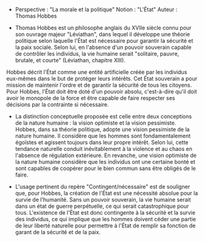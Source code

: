 - Perspective : "La morale et la politique"
Notion : "L'État"
Auteur : Thomas Hobbes

- Thomas Hobbes est un philosophe anglais du XVIIe siècle connu pour son ouvrage majeur "Léviathan", dans lequel il développe une théorie politique selon laquelle l'État est nécessaire pour garantir la sécurité et la paix sociale. Selon lui, en l'absence d'un pouvoir souverain capable de contrôler les individus, la vie humaine serait "solitaire, pauvre, brutale, et courte" (Léviathan, chapitre XIII).

Hobbes décrit l'État comme une entité artificielle créée par les individus eux-mêmes dans le but de protéger leurs intérêts. Cet État souverain a pour mission de maintenir l'ordre et de garantir la sécurité de tous les citoyens. Pour Hobbes, l'État doit être doté d'un pouvoir absolu, c'est-à-dire qu'il doit avoir le monopole de la force et être capable de faire respecter ses décisions par la contrainte si nécessaire.

- La distinction conceptuelle proposée est celle entre deux conceptions de la nature humaine : la vision optimiste et la vision pessimiste. Hobbes, dans sa théorie politique, adopte une vision pessimiste de la nature humaine. Il considère que les hommes sont fondamentalement égoïstes et agissent toujours dans leur propre intérêt. Selon lui, cette tendance naturelle conduit inévitablement à la violence et au chaos en l'absence de régulation extérieure. En revanche, une vision optimiste de la nature humaine considère que les individus ont une certaine bonté et sont capables de coopérer pour le bien commun sans être obligés de le faire.

- L'usage pertinent du repère "Contingent/nécessaire" est de souligner que, pour Hobbes, la création de l'État est une nécessité absolue pour la survie de l'humanité. Sans un pouvoir souverain, la vie humaine serait dans un état de guerre perpétuelle, ce qui serait catastrophique pour tous. L'existence de l'État est donc contingente à la sécurité et la survie des individus, ce qui implique que les hommes doivent céder une partie de leur liberté naturelle pour permettre à l'État de remplir sa fonction de garant de la sécurité et de la paix.
